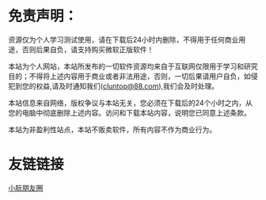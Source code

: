 # 免责声明：

资源仅为个人学习测试使用，请在下载后24小时内删除，不得用于任何商业用途，否则后果自负，请支持购买微软正版软件！

本站为个人网站，本站所发布的一切软件资源均来自于互联网仅限用于学习和研究目的；不得将上述内容用于商业或者非法用途，否则，一切后果请用户自负，如侵犯到您的权益,请及时通知我们(cluntop@88.com),我们会及时处理。

本站信息来自网络，版权争议与本站无关，您必须在下载后的24个小时之内，从您的电脑中彻底删除上述内容。访问和下载本站内容，说明您已同意上述条款。

本站为非盈利性站点，本站不贩卖软件，所有内容不作为商业行为。

# 友链链接

[小朊朋友圈](https://www.xrpyq.com)
